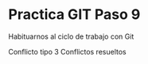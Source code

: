 # Practica GIT Paso 9
 
Habituarnos al ciclo de trabajo con Git

Conflicto tipo 3
Conflictos resueltos
